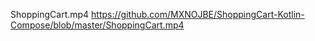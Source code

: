 ShoppingCart.mp4
https://github.com/MXNOJBE/ShoppingCart-Kotlin-Compose/blob/master/ShoppingCart.mp4
